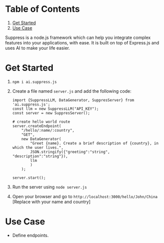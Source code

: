 
# Table of Contents

1.  [Get Started](#orgd8eb619)
2.  [Use Case](#org8c0d58d)

Suppress is a node.js framework which can help you integrate complex features into your applications, with ease. It is built on top of Express.js and uses AI to make your life easier.


<a id="orgd8eb619"></a>

# Get Started

1.  `npm i ai.suppress.js`
2.  Create a file named `server.js` and add the following code:
    
        import {SuppressLLM, DataGenerator, SuppresServer} from 'ai.suppress.js';
        const llm = new SuppressLLM("API_KEY");
        const server = new SuppresServer();
        
        # create hello world route
        server.createEndpoint(
            "/hello/:name/:country",
            "GET",
            new DataGenerator(
                "Greet {name}. Create a brief description of {country}, in which the user lives.",
                JSON.stringify({"greeting":"string", "description":"string"}),
                llm
                )
            );
        
        server.start();
3.  Run the server using `node server.js`
4.  Open your browser and go to `http://localhost:3000/hello/John/China` [Replace with your name and country]


<a id="org8c0d58d"></a>

# Use Case

-   Define endpoints.

